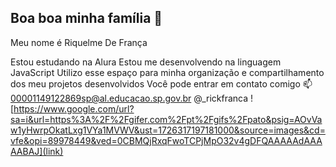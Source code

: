 ## Boa boa minha família 👋

Meu nome é Riquelme De França

Estou estudando na Alura
Estou me desenvolvendo na linguagem JavaScript
Utilizo esse espaço para minha organização e compartilhamento dos meu projetos desenvolvidos
Você pode entrar em contato comigo 📫
00001149122869sp@al.educacao.sp.gov.br
@_rickfranca
![https://www.google.com/url?sa=i&url=https%3A%2F%2Fgifer.com%2Fpt%2Fgifs%2Fpato&psig=AOvVaw1yHwrpOkatLxg1VYa1MVWV&ust=1726317197181000&source=images&cd=vfe&opi=89978449&ved=0CBMQjRxqFwoTCPjMpO32v4gDFQAAAAAdAAAAABAJ](link)
